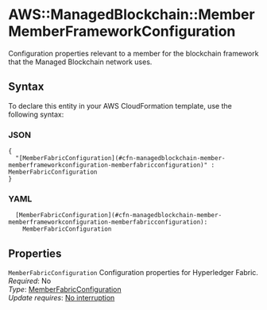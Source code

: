 # AWS::ManagedBlockchain::Member MemberFrameworkConfiguration<a name="aws-properties-managedblockchain-member-memberframeworkconfiguration"></a>

Configuration properties relevant to a member for the blockchain framework that the Managed Blockchain network uses\.

## Syntax<a name="aws-properties-managedblockchain-member-memberframeworkconfiguration-syntax"></a>

To declare this entity in your AWS CloudFormation template, use the following syntax:

### JSON<a name="aws-properties-managedblockchain-member-memberframeworkconfiguration-syntax.json"></a>

```
{
  "[MemberFabricConfiguration](#cfn-managedblockchain-member-memberframeworkconfiguration-memberfabricconfiguration)" : MemberFabricConfiguration
}
```

### YAML<a name="aws-properties-managedblockchain-member-memberframeworkconfiguration-syntax.yaml"></a>

```
  [MemberFabricConfiguration](#cfn-managedblockchain-member-memberframeworkconfiguration-memberfabricconfiguration):
    MemberFabricConfiguration
```

## Properties<a name="aws-properties-managedblockchain-member-memberframeworkconfiguration-properties"></a>

`MemberFabricConfiguration` <a name="cfn-managedblockchain-member-memberframeworkconfiguration-memberfabricconfiguration"></a>
Configuration properties for Hyperledger Fabric\.  
_Required_: No  
_Type_: [MemberFabricConfiguration](aws-properties-managedblockchain-member-memberfabricconfiguration.md)  
_Update requires_: [No interruption](https://docs.aws.amazon.com/AWSCloudFormation/latest/UserGuide/using-cfn-updating-stacks-update-behaviors.html#update-no-interrupt)
